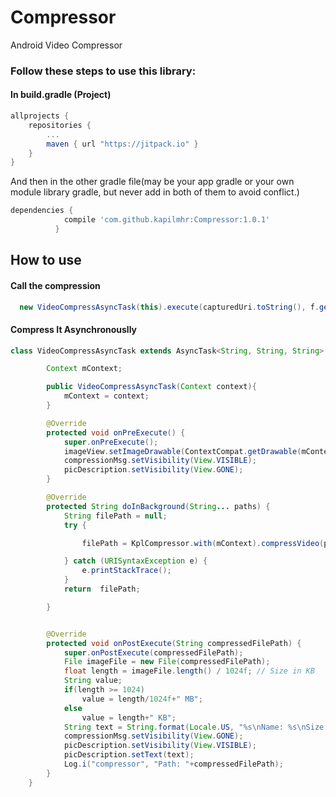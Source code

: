 # Compressor
Android Video Compressor

### Follow these steps to use this library:
#### In build.gradle (Project)

``` gradle
allprojects {
    repositories {
        ...
        maven { url "https://jitpack.io" }
    }
}
``` 

And then in the other gradle file(may be your app gradle or your own module library gradle, but never add in both of them to avoid conflict.)

``` gradle
dependencies {
	        compile 'com.github.kapilmhr:Compressor:1.0.1'
          }
```


## How to use

#### Call the compression

```java
  new VideoCompressAsyncTask(this).execute(capturedUri.toString(), f.getPath());
```

#### Compress It Asynchronouslly

``` java
class VideoCompressAsyncTask extends AsyncTask<String, String, String> {

        Context mContext;

        public VideoCompressAsyncTask(Context context){
            mContext = context;
        }

        @Override
        protected void onPreExecute() {
            super.onPreExecute();
            imageView.setImageDrawable(ContextCompat.getDrawable(mContext, R.drawable.ic_photo_camera_white_48px));
            compressionMsg.setVisibility(View.VISIBLE);
            picDescription.setVisibility(View.GONE);
        }

        @Override
        protected String doInBackground(String... paths) {
            String filePath = null;
            try {

                filePath = KplCompressor.with(mContext).compressVideo(paths[0], paths[1]);

            } catch (URISyntaxException e) {
                e.printStackTrace();
            }
            return  filePath;

        }


        @Override
        protected void onPostExecute(String compressedFilePath) {
            super.onPostExecute(compressedFilePath);
            File imageFile = new File(compressedFilePath);
            float length = imageFile.length() / 1024f; // Size in KB
            String value;
            if(length >= 1024)
                value = length/1024f+" MB";
            else
                value = length+" KB";
            String text = String.format(Locale.US, "%s\nName: %s\nSize: %s", getString(R.string.video_compression_complete), imageFile.getName(), value);
            compressionMsg.setVisibility(View.GONE);
            picDescription.setVisibility(View.VISIBLE);
            picDescription.setText(text);
            Log.i("compressor", "Path: "+compressedFilePath);
        }
    }
